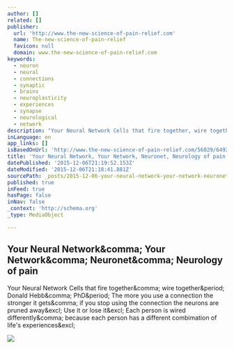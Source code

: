 ```yaml
---
author: []
related: []
publisher:
  url: 'http://www.the-new-science-of-pain-relief.com'
  name: The-new-science-of-pain-relief
  favicon: null
  domain: www.the-new-science-of-pain-relief.com
keywords:
  - neuron
  - neural
  - connections
  - synaptic
  - brains
  - neuroplasticity
  - experiences
  - synapse
  - neurological
  - network
description: "Your Neural Network Cells that fire together, wire together. Donald Hebb, PhD. The more you use a connection the stronger it gets, if you stop using the connection the neurons are pruned away! Use it or lose it! Each person is wired differently, because each person has a different combimation of life's experiences!"
inLanguage: en
app_links: []
isBasedOnUrl: 'http://www.the-new-science-of-pain-relief.com/56029/64929.html'
title: 'Your Neural Network, Your Network, Neuronet, Neurology of pain'
datePublished: '2015-12-06T21:19:52.153Z'
dateModified: '2015-12-06T21:18:41.881Z'
sourcePath: _posts/2015-12-06-your-neural-network-your-network-neuronet-neurology-of-pa.md
published: true
inFeed: true
hasPage: false
inNav: false
_context: 'http://schema.org'
_type: MediaObject

---
```

<article style=""><h1>Your Neural Network&amp;comma; Your Network&amp;comma; Neuronet&amp;comma; Neurology of pain</h1><p>Your Neural Network Cells that fire together&amp;comma; wire together&amp;period; Donald Hebb&amp;comma; PhD&amp;period; The more you use a connection the stronger it gets&amp;comma; if you stop using the connection the neurons are pruned away&amp;excl; Use it or lose it&amp;excl; Each person is wired differently&amp;comma; because each person has a different combimation of life's experiences&amp;excl;</p><img src="http://www.the-new-science-of-pain-relief.com/mediac/450_0/media/neuron.jpg" /></article>